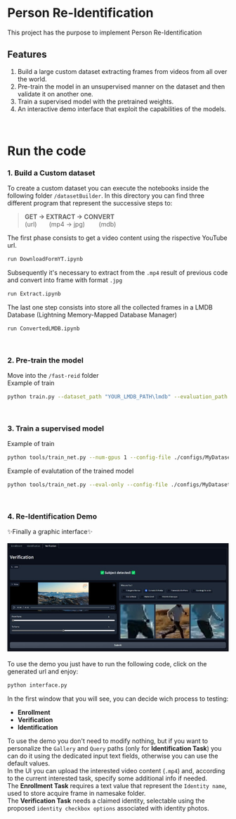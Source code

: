 # Person Re-Identification

This project has the purpose to implement Person Re-Identification

## Features
1. Build a large custom dataset extracting frames from videos from all over the world.
1. Pre-train the model in an unsupervised manner on the dataset and then validate it on another one.
1. Train a supervised model with the pretrained weights.
1. An interactive demo interface that exploit the capabilities of the models.

<br>

# Run the code
### 1. Build a Custom dataset
To create a custom dataset you can execute the notebooks inside the following folder `/datasetBuilder`.
In this directory you can find three different program that represent the successive steps to:
> **GET -> EXTRACT -> CONVERT** <br>
> (url) &nbsp; &nbsp; &nbsp;&nbsp;(mp4 -> jpg)&nbsp; &nbsp; &nbsp;&nbsp; &nbsp;(mdb)

The first phase consists to get a video content using the rispective YouTube url.
```sh
run DownloadFormYT.ipynb
```
Subsequently it's necessary to extract from the `.mp4` result of previous code and convert into frame with format `.jpg`
```sh
run Extract.ipynb
```
The last one step consists into store all the collected frames in a LMDB Database (Lightning Memory-Mapped Database Manager)
```sh
run ConvertedLMDB.ipynb
```
<br>

### 2. Pre-train the model
Move into the `/fast-reid` folder <br>
Example of train
```sh
python train.py --dataset_path "YOUR_LMDB_PATH\lmdb" --evaluation_path "YOUR_EVAL_DATASET_PATH\reid" --key_path "YOUR_LMDB_PATH\lmdb_1\keys.pkl" --gpu 0 --auto_resume True --epochs 100 --batch-size 64
```

<br>

### 3. Train a supervised model
Example of train
```sh
python tools/train_net.py --num-gpus 1 --config-file ./configs/MyDataset/r50_cuhk03.yml MODEL.BACKBONE.PRETRAIN_PATH "pre_models/pre-train/r50.pth" DATASETS.ROOT "datasets" INPUT.DO_AUTOAUG False TEST.EVAL_PERIOD 1 DATASETS.KWARGS "data_name:cuhk03+split_mode:id+split_ratio:1.0" OUTPUT_DIR "logs/r50/cuhk03/test" MODEL.DEVICE "cuda:0" TEST.PRECISE_BN.DATASET "cuhk03"
```
Example of evalutation of the trained model
```sh
python tools/train_net.py --eval-only --config-file ./configs/MyDataset/r50.yml DATASETS.ROOT "datasets" DATASETS.KWARGS "data_name:market" MODEL.WEIGHTS fast-reid/logs/r50/market/r50.pth MODEL.DEVICE "cuda:0" OUTPUT_DIR "logs//test/market"

```

<br>

### 4. Re-Identification Demo
✨Finally a graphic interface✨<br><br>
[![Demo](graphics/VerificationReadme.jpg)](graphics/VerificationReadme.jpg)<br><br>
To use the demo you just have to run the following code, click on the generated url and enjoy: 
```sh
python interface.py
```
In the first window that you will see, you can decide wich process to testing:
 - **Enrollment**
 - **Verification**
 - **Identification**
 
To use the demo you don't need to modify nothing, but if you want to personalize the `Gallery` and `Query` paths (only for **Identification Task**) you can do it using the dedicated input text fields, otherwise you can use the default values.<br>
In the UI you can upload the interested video content (`.mp4`) and, according to the current interested task, specify some additional info if needed.<br>
The **Enrollment Task** requires a text value that represent the `Identity name`, used to store acquire frame in namesake folder.<br>
The **Verification Task** needs a claimed identity, selectable using the proposed `identity checkbox options` associated with identity photos.
